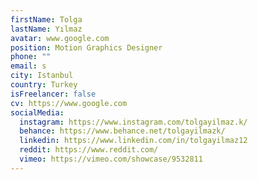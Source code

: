 ```yaml
---
firstName: Tolga
lastName: Yılmaz
avatar: www.google.com
position: Motion Graphics Designer
phone: ""
email: s
city: Istanbul
country: Turkey
isFreelancer: false
cv: https://www.google.com
socialMedia:
  instagram: https://www.instagram.com/tolgayilmaz.k/
  behance: https://www.behance.net/tolgayilmazk/
  linkedin: https://www.linkedin.com/in/tolgayilmaz12
  reddit: https://www.reddit.com/
  vimeo: https://vimeo.com/showcase/9532811
---
```

